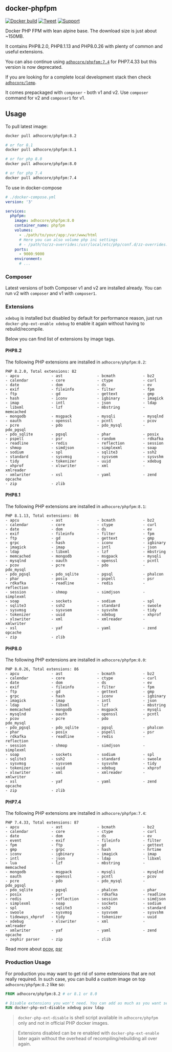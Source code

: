 ## docker-phpfpm

[![Docker build](https://github.com/adhocore/docker-phpfpm/actions/workflows/build.yml/badge.svg)](https://github.com/adhocore/docker-phpfpm/actions/workflows/build.yml)
[![Tweet](https://img.shields.io/twitter/url/http/shields.io.svg?style=social)](https://twitter.com/intent/tweet?text=Production+ready+PHP7+and+PHP8+docker+images+with+plenty+extensions&url=https://github.com/adhocore/docker-phpfpm&hashtags=docker,dockerimage,php7,php8,phpext)
[![Support](https://img.shields.io/static/v1?label=Support&message=%E2%9D%A4&logo=GitHub)](https://github.com/sponsors/adhocore)
<!-- [![Donate 15](https://img.shields.io/badge/donate-paypal-blue.svg?style=flat-square&label=donate+15)](https://www.paypal.me/ji10/15usd)
[![Donate 25](https://img.shields.io/badge/donate-paypal-blue.svg?style=flat-square&label=donate+25)](https://www.paypal.me/ji10/25usd)
[![Donate 50](https://img.shields.io/badge/donate-paypal-blue.svg?style=flat-square&label=donate+50)](https://www.paypal.me/ji10/50usd) -->


Docker PHP FPM with lean alpine base. The download size is just about ~150MB.

It contains PHP8.2.0, PHP8.1.13 and PHP8.0.26 with plenty of common and useful extensions.

You can also continue using [`adhocore/phpfpm:7.4`](./7.4.Dockerfile) for PHP7.4.33 but this version is now deprecated.

If you are looking for a complete local development stack then check
[`adhocore/lemp`](https://github.com/adhocore/docker-lemp).

It comes prepackaged with `composer` - both v1 and v2.
Use `composer` command for v2 and `composer1` for v1.

## Usage

To pull latest image:

```sh
docker pull adhocore/phpfpm:8.2

# or for 8.1
docker pull adhocore/phpfpm:8.1

# or for php 8.0
docker pull adhocore/phpfpm:8.0

# or for php 7.4
docker pull adhocore/phpfpm:7.4
```

To use in docker-compose
```yaml
# ./docker-compose.yml
version: '3'

services:
  phpfpm:
    image: adhocore/phpfpm:8.0
    container_name: phpfpm
    volumes:
      - ./path/to/your/app:/var/www/html
      # Here you can also volume php ini settings
      # - /path/to/zz-overrides:/usr/local/etc/php/conf.d/zz-overrides.ini
    ports:
      - 9000:9000
    environment:
      # ...
```

### Composer

Latest versions of both Composer v1 and v2 are installed already. You can run v2 with `composer` and v1 with `composer1`.

### Extensions

`xdebug` is installed but disabled by default for performance reason,
just run `docker-php-ext-enable xdebug` to enable it again without having to rebuild/recompile.

Below you can find list of extensions by image tags.

#### PHP8.2

The following PHP extensions are installed in `adhocore/phpfpm:8.2`:

```
PHP 8.2.0, Total extensions: 82
- apcu              - ast               - bcmath            - bz2               
- calendar          - core              - ctype             - curl              
- date              - dom               - ds                - ev                
- exif              - fileinfo          - filter            - fpm               
- ftp               - gd                - gettext           - gmp               
- hash              - iconv             - igbinary          - imagick           
- imap              - intl              - json              - ldap              
- libxml            - lzf               - mbstring          - memcached         
- mongodb           - msgpack           - mysqli            - mysqlnd           
- oauth             - openssl           - pcntl             - pcov              
- pcre              - pdo               - pdo_mysql         - pdo_pgsql         
- pdo_sqlite        - pgsql             - phar              - posix             
- pspell            - psr               - random            - rdkafka           
- readline          - redis             - reflection        - session           
- shmop             - simdjson          - simplexml         - soap              
- sodium            - spl               - sqlite3           - ssh2              
- standard          - sysvmsg           - sysvsem           - sysvshm           
- tidy              - tokenizer         - uuid              - xdebug            
- xhprof            - xlswriter         - xml               - xmlreader         
- xmlwriter         - xsl               - yaml              - zend opcache      
- zip               - zlib
```

#### PHP8.1

The following PHP extensions are installed in `adhocore/phpfpm:8.1`:

```
PHP 8.1.13, Total extensions: 86
- apcu              - ast               - bcmath            - bz2               
- calendar          - core              - ctype             - curl              
- date              - dom               - ds                - ev                
- exif              - fileinfo          - filter            - fpm               
- ftp               - gd                - gettext           - gmp               
- grpc              - hash              - iconv             - igbinary          
- imagick           - imap              - intl              - json              
- ldap              - libxml            - lzf               - mbstring          
- memcached         - mongodb           - msgpack           - mysqli            
- mysqlnd           - oauth             - openssl           - pcntl             
- pcov              - pcre              - pdo               - pdo_mysql         
- pdo_pgsql         - pdo_sqlite        - pgsql             - phalcon           
- phar              - posix             - pspell            - psr               
- rdkafka           - readline          - redis             - reflection        
- session           - shmop             - simdjson          - simplexml         
- soap              - sockets           - sodium            - spl               
- sqlite3           - ssh2              - standard          - swoole            
- sysvmsg           - sysvsem           - sysvshm           - tidy              
- tokenizer         - uuid              - xdebug            - xhprof            
- xlswriter         - xml               - xmlreader         - xmlwriter         
- xsl               - yaf               - yaml              - zend opcache      
- zip               - zlib
```

#### PHP8.0

The following PHP extensions are installed in `adhocore/phpfpm:8.0`:

```
PHP 8.0.26, Total extensions: 86
- apcu              - ast               - bcmath            - bz2               
- calendar          - core              - ctype             - curl              
- date              - dom               - ds                - ev                
- exif              - fileinfo          - filter            - fpm               
- ftp               - gd                - gettext           - gmp               
- grpc              - hash              - iconv             - igbinary          
- imagick           - imap              - intl              - json              
- ldap              - libxml            - lzf               - mbstring          
- memcached         - mongodb           - msgpack           - mysqli            
- mysqlnd           - oauth             - openssl           - pcntl             
- pcov              - pcre              - pdo               - pdo_mysql         
- pdo_pgsql         - pdo_sqlite        - pgsql             - phalcon           
- phar              - posix             - pspell            - psr               
- rdkafka           - readline          - redis             - reflection        
- session           - shmop             - simdjson          - simplexml         
- soap              - sockets           - sodium            - spl               
- sqlite3           - ssh2              - standard          - swoole            
- sysvmsg           - sysvsem           - sysvshm           - tidy              
- tokenizer         - uuid              - xdebug            - xhprof            
- xlswriter         - xml               - xmlreader         - xmlwriter         
- xsl               - yaf               - yaml              - zend opcache      
- zip               - zlib
```

#### PHP7.4

The following PHP extensions are installed in `adhocore/phpfpm:7.4`:

```
PHP 7.4.33, Total extensions: 87
- apcu              - ast               - bcmath            - bz2               
- calendar          - core              - ctype             - curl              
- date              - dom               - ds                - ev                
- event             - exif              - fileinfo          - filter            
- fpm               - ftp               - gd                - gettext           
- gmp               - grpc              - hash              - hrtime            
- iconv             - igbinary          - imagick           - imap              
- intl              - json              - ldap              - libxml            
- lua               - lzf               - mbstring          - memcached         
- mongodb           - msgpack           - mysqli            - mysqlnd           
- oauth             - openssl           - pcntl             - pcov              
- pcre              - pdo               - pdo_mysql         - pdo_pgsql         
- pdo_sqlite        - pgsql             - phalcon           - phar              
- posix             - psr               - rdkafka           - readline          
- redis             - reflection        - session           - simdjson          
- simplexml         - soap              - sockets           - sodium            
- spl               - sqlite3           - ssh2              - standard          
- swoole            - sysvmsg           - sysvsem           - sysvshm           
- tideways_xhprof   - tidy              - tokenizer         - uuid              
- xdebug            - xlswriter         - xml               - xmlreader         
- xmlwriter         - yaf               - yaml              - zend opcache      
- zephir parser     - zip               - zlib
```

Read more about
[pcov](https://github.com/krakjoe/pcov),
[psr](https://github.com/jbboehr/php-psr)

### Production Usage

For production you may want to get rid of some extensions that are not really required.
In such case, you can build a custom image on top `adhocore/phpfpm:8.2` like so:

```Dockerfile
FROM adhocore/phpfpm:8.2 # or 8.1 or 8.0

# Disable extensions you won't need. You can add as much as you want separated by space.
RUN docker-php-ext-disable xdebug pcov ldap
```

> `docker-php-ext-disable` is shell script available in `adhocore/phpfpm` only and not in official PHP docker images.

> Extensions disabled can be re enabled with `docker-php-ext-enable` later again without the overhead of recompiling/rebuilding all over again.

